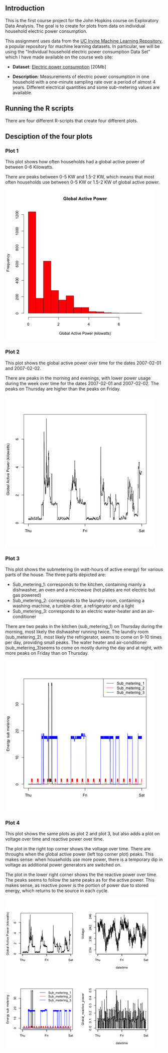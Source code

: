 ## Introduction

This is the first course project for the John Hopkins course on Exploratory Data Analysis. The goal is to create for plots from data on individual household electric power consumption.

This assignment uses data from
the <a href="http://archive.ics.uci.edu/ml/">UC Irvine Machine
Learning Repository</a>, a popular repository for machine learning
datasets. In particular, we will be using the "Individual household
electric power consumption Data Set" which I have made available on
the course web site:


* <b>Dataset</b>: <a href="https://d396qusza40orc.cloudfront.net/exdata%2Fdata%2Fhousehold_power_consumption.zip">Electric power consumption</a> [20Mb]

* <b>Description</b>: Measurements of electric power consumption in
one household with a one-minute sampling rate over a period of almost
4 years. Different electrical quantities and some sub-metering values
are available.

## Running the R scripts

There are four different R-scripts that create four different plots.



## Desciption of the four plots

### Plot 1

This plot shows how often households had a global active power of between 0-6 Kilowatts.

There are peaks between 0-5 KW and 1.5-2 KW, which means that most often households use between 0-5 KW or 1.5-2 KW of global active power.

![plot 1](plot1.png) 


### Plot 2

This plot shows the global active power over time for the dates 2007-02-01 and 2007-02-02. 

There are peaks in the morning and evenings, with lower power usage during the week over time for the dates 2007-02-01 and 2007-02-02. The peaks on Thursday are higher than the peaks on Friday.

![plot 2](plot2.png) 


### Plot 3

This plot shows the submetering (in watt-hours of active energy) for various parts of the house. The three parts depicted are:

* Sub_metering_1: corresponds to the kitchen, containing mainly a dishwasher, an oven and a microwave (hot plates are not electric but gas powered)
* Sub_metering_2: corresponds to the laundry room, containing a washing-machine, a tumble-drier, a refrigerator and a light
* Sub_metering_3: corresponds to an electric water-heater and an air-conditioner
 
There are two peaks in the kitchen (sub_metering_1) on Thursday during the morning, most likely the dishwasher running twice. The laundry room (sub_metering_2), most likely the refrigerator, seems to come on 9-10 times per day, providing small peaks. The water heater and air-conditioner (sub_metering_3)seems to come on mostly during the day and at night, with more peaks on Friday than on Thursday.


![plot 3](plot3.png) 


### Plot 4

This plot shows the same plots as plot 2 and plot 3, but also adds a plot on voltage over time and reactive power over time.

The plot in the right top corner shows the voltage over time. There are throughs when the global active power (left top corner plot) peaks. This makes sense: when households use more power, there is a temporary dip in voltage as additional power generators are switched on. 

The plot in the lower right corner shows the the reactive power over time. The peaks seems to follow the same peaks as for the active power. This makes sense, as reactive power is the portion of power due to stored energy, which returns to the source in each cycle.

![plot 4](plot4.png) 

